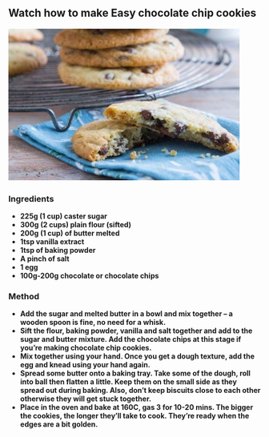 ## Watch how to make Easy chocolate chip cookies

![Kager](/kager.JPG)

### Ingredients
- **225g (1 cup) caster sugar**
- **300g (2 cups) plain flour (sifted)**
- **200g (1 cup) of butter melted**
- **1tsp vanilla extract**
- **1tsp of baking powder**
- **A pinch of salt**
- **1 egg**
- **100g-200g chocolate or chocolate chips**

### Method
- **Add the sugar and melted butter in a bowl and mix together – a
wooden spoon is fine, no need for a whisk.**
- **Sift the flour, baking powder, vanilla and salt together and add to the
sugar and butter mixture. Add the chocolate chips at this stage if
you’re making chocolate chip cookies.**
- **Mix together using your hand. Once you get a dough texture, add
the egg and knead using your hand again.**
- **Spread some butter onto a baking tray. Take some of the dough, roll
into ball then flatten a little. Keep them on the small side as they
spread out during baking. Also, don’t keep biscuits close to each
other otherwise they will get stuck together.**
- **Place in the oven and bake at 160C, gas 3 for 10-20 mins. The
bigger the cookies, the longer they’ll take to cook. They’re ready
when the edges are a bit golden.**
